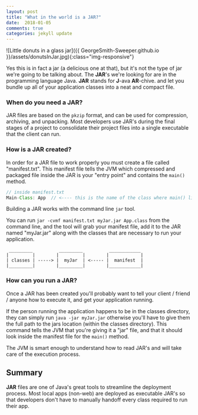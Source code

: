 ```yaml
---
layout: post
title: "What in the world is a JAR?"
date:  2018-01-05
comments: true
categories: jekyll update
---
```


![Little donuts in a glass jar]({{ GeorgeSmith-Sweeper.github.io }}/assets/donutsInJar.jpg){:class="img-responsive"}

Yes this is in fact a jar (a delicious one at that), but it's not the type of jar we're going to be talking about.
The __JAR__'s we're looking for are in the programming language Java. __JAR__ stands for __J__-ava __AR__-chive. and let you bundle up all of your application classes into a neat and compact file.

### When do you need a JAR?

JAR files are based on the `pkzip` format, and can be used for compression, archiving, and unpacking. Most developers use JAR's during the final stages of a project to consolidate their project files into a single executable that the client can run.

### How is a JAR created?

In order for a JAR file to work properly you must create a file called "manifest.txt". This manifest file tells the JVM which compressed and packaged file inside the JAR is your "entry point" and contains the `main()` method.

```java
// inside manifest.txt
Main-Class: App  // <---- this is the name of the class where main() lives

```

Building a JAR works with the command line `jar` tool.

You can run `jar -cvmf manifest.txt myJar.jar App.class` from the command line, and the tool will grab your manifest file, add it to the JAR named "myJar.jar" along with the classes that are necessary to run your application.

```
 _________          _________          ____________
|         |        |         |        |            |
| classes | -----> |  myJar  | <----- |  manifest  |
|_________|        |_________|        |____________|

```

### How can you run a JAR?

Once a JAR has been created you'll probably want to tell your client / friend / anyone how to execute it, and get your application running.

If the person running the application happens to be in the classes directory, they can simply run `java -jar myJar.jar` otherwise you'll have to give them the full path to the jars location (within the classes directory). This command tells the JVM that you're giving it a "jar" file, and that it should look inside the manifest file for the `main()` method.

The JVM is smart enough to understand how to read JAR's and will take care of the execution process.

## Summary

__JAR__ files are one of Java's great tools to streamline the deployment process. Most local apps (non-web) are deployed as executable JAR's so that developers don't have to manually handoff every class required to run their app.
